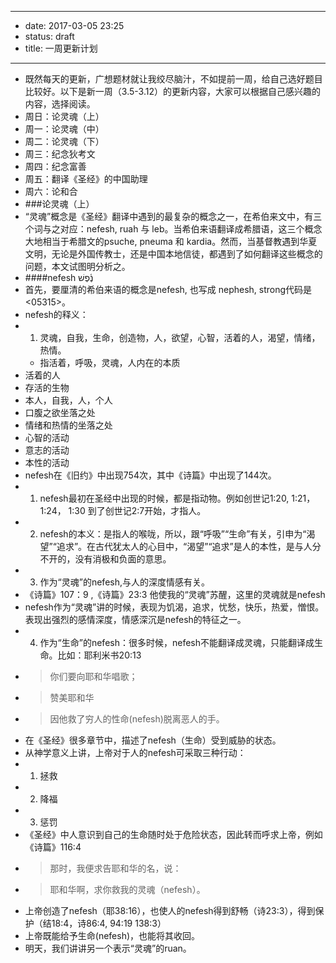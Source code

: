- --
- date: 2017-03-05 23:25
- status: draft
- title: 一周更新计划
- --
- 既然每天的更新，广想题材就让我绞尽脑汁，不如提前一周，给自己选好题目比较好。以下是新一周（3.5-3.12）的更新内容，大家可以根据自己感兴趣的内容，选择阅读。
- 周日：论灵魂（上）
- 周一：论灵魂（中）
- 周二：论灵魂（下）
- 周三：纪念狄考文
- 周四：纪念富善
- 周五：翻译《圣经》的中国助理
- 周六：论和合
- ###论灵魂（上）
- “灵魂”概念是《圣经》翻译中遇到的最复杂的概念之一，在希伯来文中，有三个词与之对应：nefesh, ruah 与 leb。当希伯来语翻译成希腊语，这三个概念大地相当于希腊文的psuche, pneuma 和 kardia。然而，当基督教遇到华夏文明，无论是外国传教士，还是中国本地信徒，都遇到了如何翻译这些概念的问题，本文试图明分析之。
- ####nefesh נֶ֫פֶשׁ‎
- 首先，要厘清的希伯来语的概念是nefesh, 也写成 nephesh, strong代码是<05315>。
- nefesh的释义：
- 1. 灵魂，自我，生命，创造物，人，欲望，心智，活着的人，渴望，情绪，热情。
    - 指活着，呼吸，灵魂，人内在的本质
- 活着的人
- 存活的生物
- 本人，自我，人，个人
- 口腹之欲坐落之处
- 情绪和热情的坐落之处
- 心智的活动
- 意志的活动
- 本性的活动
- nefesh在《旧约》中出现754次，其中《诗篇》中出现了144次。
- 1. nefesh最初在圣经中出现的时候，都是指动物。例如创世记1:20, 1:21， 1:24， 1:30 到了创世记2:7开始，才指人。 
- 2. nefesh的本义：是指人的喉咙，所以，跟“呼吸”“生命”有关，引申为“渴望”“追求”。在古代犹太人的心目中，“渴望”“追求”是人的本性，是与人分不开的，没有消极和负面的意思。
- 3. 作为“灵魂”的nefesh,与人的深度情感有关。
- 《诗篇》107：9 ,《诗篇》23:3 他使我的“灵魂”苏醒，这里的灵魂就是nefesh
- nefesh作为“灵魂”讲的时候，表现为饥渴，追求，忧愁，快乐，热爱，憎恨。表现出强烈的感情深度，情感深沉是nefesh的特征之一。
- 4. 作为“生命”的nefesh：很多时候，nefesh不能翻译成灵魂，只能翻译成生命。比如：耶利米书20:13
- > 你们要向耶和华唱歌；
- > 赞美耶和华
- > 因他救了穷人的性命(nefesh)脱离恶人的手。
- 在《圣经》很多章节中，描述了nefesh（生命）受到威胁的状态。
- 从神学意义上讲，上帝对于人的nefesh可采取三种行动：
- 1. 拯救
- 2. 降福
- 3. 惩罚
- 《圣经》中人意识到自己的生命随时处于危险状态，因此转而呼求上帝，例如《诗篇》116:4
- > 那时，我便求告耶和华的名，说：
- > 耶和华啊，求你救我的灵魂（nefesh）。
- 上帝创造了nefesh（耶38:16），也使人的nefesh得到舒畅（诗23:3），得到保护（结18:4，诗86:4, 94:19 138:3）
- 上帝既能给予生命(nefesh)，也能将其收回。
- 明天，我们讲讲另一个表示“灵魂”的ruan。
